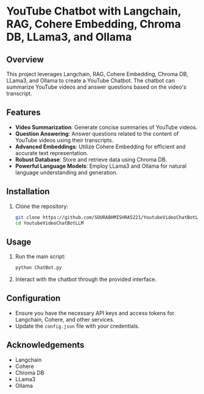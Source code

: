 # YouTube Chatbot with Langchain, RAG, Cohere Embedding, Chroma DB, LLama3, and Ollama

## Overview
This project leverages Langchain, RAG, Cohere Embedding, Chroma DB, LLama3, and Ollama to create a YouTube Chatbot. The chatbot can summarize YouTube videos and answer questions based on the video's transcript.

## Features
- **Video Summarization**: Generate concise summaries of YouTube videos.
- **Question Answering**: Answer questions related to the content of YouTube videos using their transcripts.
- **Advanced Embeddings**: Utilize Cohere Embedding for efficient and accurate text representation.
- **Robust Database**: Store and retrieve data using Chroma DB.
- **Powerful Language Models**: Employ LLama3 and Ollama for natural language understanding and generation.

## Installation
1. Clone the repository:
    ```bash
    git clone https://github.com/SOURABHMISHRA5221/YoutubeVideoChatBotLLM.git
    cd YoutubeVideoChatBotLLM
    ```

## Usage
1. Run the main script:
    ```bash
    python ChatBot.py
    ```
2. Interact with the chatbot through the provided interface.

## Configuration
- Ensure you have the necessary API keys and access tokens for Langchain, Cohere, and other services.
- Update the `config.json` file with your credentials.

## Acknowledgements
- Langchain
- Cohere
- Chroma DB
- LLama3
- Ollama

